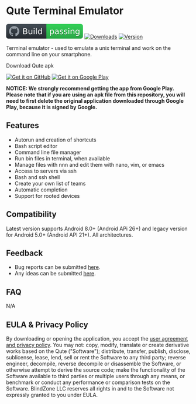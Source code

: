 # Qute Terminal Emulator
[![Build status](https://github.com/BlindZoneLLC/BlindZoneLLC/blob/main/badge.svg)](https:/github.com/BlindZoneLLC/qute-apk/actions) [![Downloads](https://img.shields.io/github/downloads/BlindZoneLLC/qute-apk/total.svg?color=blue?style=flat)](https://BlindZoneLLC/qute-apk/releases/latest) [![Version](https://img.shields.io/github/v/release/BlindZoneLLC/qute-apk??color=bluelabel=version)](https://BlindZoneLLC/qute-apk/releases)

Terminal emulator - used to emulate a unix terminal and work on the command line on your smartphone.

Download Qute apk

[<img src="https://raw.githubusercontent.com/andOTP/andOTP/master/assets/badges/get-it-on-github.png" alt="Get it on GitHub" height="80">](https://github.com/BlindZoneLLC/qute-apk/releases/latest)
[<img src="https://play.google.com/intl/en_us/badges/images/generic/en_badge_web_generic.png" alt="Get it on Google Play" height="80">](https://play.google.com/store/apps/details?id=com.ddm.qute)

**NOTICE: We strongly recommend getting the app from Google Play. Please note that if you are using an apk file from this repository, you will need to first delete the original application downloaded through Google Play, because it is signed by Google.** 

## Features
* Autorun and creation of shortcuts
* Bash script editor
* Command line file manager
* Run bin files in terminal, when available
* Manage files with nnn and edit them with nano, vim, or emacs
* Access to servers via ssh
* Bash and ssh shell
* Create your own list of teams
* Automatic completion
* Support for rooted devices
  
## Compatibility
Latest version supports Android 8.0+ (Android APi 26+) and legacy version for Android 5.0+ (Android API 21+). All architectures.

## Feedback 
* Bug reports can be submitted [here](https://github.com/BlindZoneLLC/qute-apk/issues).
* Any ideas can be submitted [here](https://github.com//BlindZoneLLC/qute-apk/discussions).

## FAQ
N/A

## EULA & Privacy Policy
By downloading or opening the application, you accept the [user agreement and privacy policy](https://blindzone.org/eula). 
You may not: copy, modify, translate or create derivative works based on the  Qute ("Software"); distribute, transfer, publish, disclose, sublicense, lease, lend, sell or rent the Software to any third party; reverse engineer, decompile, reverse decompile or disassemble the Software, or otherwise attempt to derive the source code; make the functionality of the Software available to third parties or multiple users through any means, or benchmark or conduct any performance or comparison tests on the Software. BlindZone LLC reserves all rights in and to the Software not expressly granted to you under EULA.
